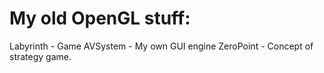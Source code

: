 # My old OpenGL stuff:
Labyrinth - Game
AVSystem - My own GUI engine
ZeroPoint - Concept of strategy game.
